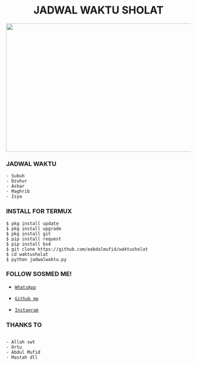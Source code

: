 <h1 align="center">JADWAL WAKTU SHOLAT</h1>

<p align="center">
<img src="https://encrypted-tbn0.gstatic.com/images?q=tbn:ANd9GcThwA_xePffUcd8rAdK-qxdPlOWo-XjDTXWS7mbkMR4CQrybITeLXNxODc&s=10" width="550" height="350">
</p>

### JADWAL WAKTU
```
- Subuh
- Dzuhur
- Ashar
- Maghrib
- Isya
```



### INSTALL FOR TERMUX
```
$ pkg install update
$ pkg install upgrade
$ pkg install git
$ pip install request
$ pip install bs4
$ git clone https://github.com/eabdalmufid/waktusholat
$ cd waktusholat
$ python jadwalwaktu.py
```


### FOLLOW SOSMED ME!

* [`WhatsApp`](https://wa.me/19047502362)

* [`Github me`](https://github.com/eabdalmufid)

* [`Instagram`](https://www.instagram.com/eabdalmufid_)




### THANKS TO
```

- Allah swt
- Ortu
- Abdul Mufid
- Mastah dll

```
